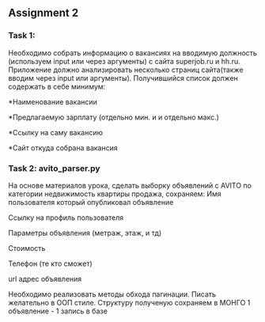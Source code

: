 ## Assignment 2

### Task 1:
Необходимо собрать информацию о вакансиях на вводимую должность (используем input или через аргументы) с сайта superjob.ru и hh.ru. Приложение должно анализировать несколько страниц сайта(также вводим через input или аргументы). Получившийся список должен содержать в себе минимум:

*Наименование вакансии

*Предлагаемую зарплату (отдельно мин. и и отдельно макс.)

*Ссылку на саму вакансию

*Сайт откуда собрана вакансия



### Task 2: avito_parser.py
На основе материалов урока, сделать выборку объявлений с AVITO по категории недвижимость квартиры продажа, сохраняем:
Имя пользователя который опубликовал объявление

Ссылку на профиль пользователя

Параметры объявления (метраж, этаж, и тд)

Стоимость

Телефон (те кто сможет)

url адрес объявления

Необходимо реализовать методы обхода пагинации. 
Писать желательно в ООП стиле. 
Структуру полученую сохраняем в МОНГО 1 объявление - 1 запись в базе
